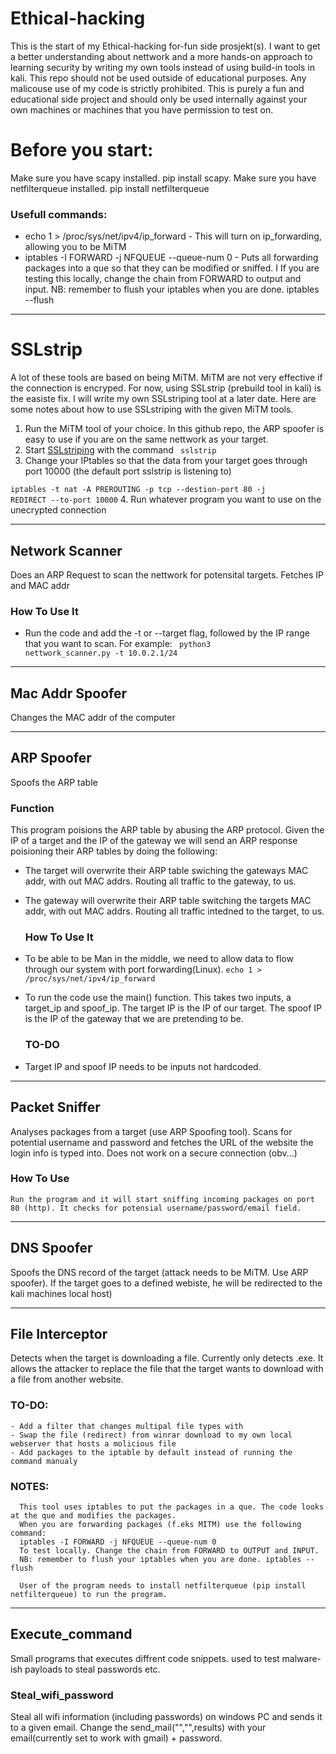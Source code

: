 # Ethical-hacking
This is the start of my Ethical-hacking for-fun side prosjekt(s). I want to get a better understanding about nettwork and a more hands-on approach to learning security by writing my own tools instead of using build-in tools in kali. 
This repo should not be used outside of educational purposes. Any malicouse use of my code is strictly prohibited. This is purely a fun and educational side project and should only be used internally against your own machines or machines that you have permission to test on. 

# Before you start:
Make sure you have scapy installed. pip install scapy. 
Make sure you have netfilterqueue installed. pip install netfilterqueue 
###  Usefull commands: 
- echo 1 > /proc/sys/net/ipv4/ip_forward - This will turn on ip_forwarding, allowing you to be MiTM 
- iptables -I FORWARD -j NFQUEUE --queue-num 0 - Puts all forwarding packages into a que so that they can be modified or sniffed. I
If you are testing this locally, change the chain from FORWARD to output and input.
NB: remember to flush your iptables when you are done. iptables --flush
___________________________________________________________________________________________________________________________
# SSLstrip 
  A lot of these tools are based on being MiTM. MiTM are not very effective if the connection is encryped. For now, using SSLstrip (prebuild tool in kali) is the easiste fix. I will write my own SSLstriping tool at a later date. Here are some notes about how to use SSLstriping with the given MiTM tools. 
  1. Run the MiTM tool of your choice. In this github repo, the ARP spoofer is easy to use if you are on the same nettwork as your target. 
  2. Start [SSLstriping](https://github.com/moxie0/sslstrip) with the command  <code> sslstrip </code> 
  3. Change your IPtables so that the data from your target goes through port 10000 (the default port sslstrip is listening to)
  
<code>iptables -t nat -A PREROUTING -p tcp --destion-port 80 -j REDIRECT --to-port 10000</code>
  4. Run whatever program you want to use on the unecrypted connection

___________________________________________________________________________________________________________________________
## Network Scanner
  Does an ARP Request to scan the nettwork for potensital targets. Fetches IP and MAC addr 
  ### How To Use It
- Run the code and add the -t or --target flag, followed by the IP range that you want to scan. For example: 
  	<code> python3 nettwork_scanner.py -t 10.0.2.1/24</code>
___________________________________________________________________________________________________________________________
## Mac Addr Spoofer
  Changes the MAC addr of the computer
___________________________________________________________________________________________________________________________
## ARP Spoofer
  Spoofs the ARP table
### Function 
This program poisions the ARP table by abusing the ARP protocol. Given the IP of a target and the IP of the gateway we will send an ARP response poisioning their ARP tables by doing the following: 
- The target will overwrite their ARP table swiching the gateways MAC addr, with out MAC addrs. Routing all traffic to the gateway, to us. 
- The gateway will overwrite their ARP table switching the targets MAC addr, with out MAC addrs. Routing all traffic intedned to the target, to us. 
  
  ### How To Use It
- To be able to be Man in the middle, we need to allow data to flow through our system with port forwarding(Linux). 
<code>echo 1 > /proc/sys/net/ipv4/ip_forward</code>
- To run the code use the main() function. This takes two inputs, a target_ip and spoof_ip. The target IP is the IP of our target. The spoof IP is the IP of the gateway that we are pretending to be.
   
  ### TO-DO
- Target IP and spoof IP needs to be inputs not hardcoded. 
    
___________________________________________________________________________________________________________________________
## Packet Sniffer
  Analyses packages from a target (use ARP Spoofing tool). Scans for potential username and password and fetches the URL of the website the login info is typed into. Does not work on a secure connection (obv...) 
  ### How To Use
  	Run the program and it will start sniffing incoming packages on port 80 (http). It checks for potensial username/password/email field. 
___________________________________________________________________________________________________________________________
## DNS Spoofer
  Spoofs the DNS record of the target  (attack needs to be MiTM. Use ARP spoofer). If the target goes to a defined webiste, he will be redirected to the kali machines local host)

___________________________________________________________________________________________________________________________
## File Interceptor
  Detects when the target is downloading a file. Currently only detects .exe. It allows the attacker to replace the file that the target wants to download with a file from another   website. 
  ### TO-DO:
    - Add a filter that changes multipal file types with 
    - Swap the file (redirect) from winrar download to my own local webserver that hosts a molicious file
    - Add packages to the iptable by default instead of running the command manualy
  ### NOTES:
      This tool uses iptables to put the packages in a que. The code looks at the que and modifies the packages. 
      When you are forwarding packages (f.eks MITM) use the following command:
      iptables -I FORWARD -j NFQUEUE --queue-num 0
      To test locally. Change the chain from FORWARD to OUTPUT and INPUT.
      NB: remember to flush your iptables when you are done. iptables --flush
      
      User of the program needs to install netfilterqueue (pip install netfilterqueue) to run the program.
___________________________________________________________________________________________________________________________
## Execute_command
Small programs that executes diffrent code snippets. used to test malware-ish payloads to steal passwords etc.

### Steal_wifi_password
Steal all wifi information (including passwords) on windows PC and sends it to a given email. Change the send_mail("","",results)
with your email(currently set to work with gmail) + password.

